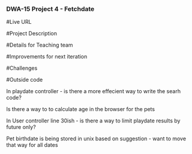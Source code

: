 ### DWA-15 Project 4 - Fetchdate ###

#Live URL

#Project Description

#Details for Teaching team

#Improvements for next iteration

#Challenges

#Outside code

In playdate controller - is there a more effecient way to write the searh code?

Is there a way to to calculate age in the browser for the pets

In User controller line 30ish - is there a way to limit playdate results by  future only?
 
 Pet birthdate is being stored in unix based on suggestion - want to move that way for all dates

